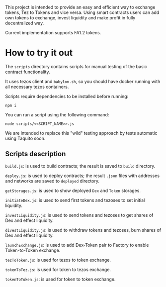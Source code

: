This project is intended to provide an easy and efficient way to exchange tokens,
Tez to Tokens and vice versa. Using smart contracts users can add own tokens
to exchange, invest liquidity and make profit in fully decentralized way.

Current implementation supports FA1.2 tokens.

# How to try it out

The `scripts` directory contains scripts for manual testing of the basic contract functionality.

It uses tezos client and `babylon.sh`, so you should have docker running with all necessary tezos containers.

Scripts require dependencies to be installed before running:

```
npm i
```

You can run a script using the following command:

```
node scripts/<<SCRIPT_NAME>>.js
```

We are intended to replace this "wild" testing approach by tests automatic using Taquito soon.

## Scripts description

`build.js`: is used to build contracts; the result is saved to `build` directory.

`deploy.js`: is used to deploy contracts; the result `.json` files with addresses and networks are saved to `deployed` directory.

`getStorages.js`: is used to show deployed `Dex` and `Token` storages.

`initiateDex.js`: is used to send first tokens and tezoses to set initial liquidity.

`investLiquidity.js`: is used to send tokens and tezoses to get shares of Dex and effect liquidity.

`divestLiquidity.js`: is used to withdraw tokens and tezoses, burn shares of Dex and effect liquidity.

`launchExchange.js`: is used to add Dex-Token pair to Factory to enable Token-to-Token exchange.

`tezToToken.js`: is used for tezos to token exchange.

`tokenToTez.js`: is used for token to tezos exchange.

`tokenToToken.js`: is used for token to token exchange.
